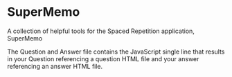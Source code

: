# SuperMemo
A collection of helpful tools for the Spaced Repetition application, SuperMemo

The Question and Answer file contains the JavaScript single line that results in your Question referencing a question HTML file and your answer referencing an answer HTML file.
